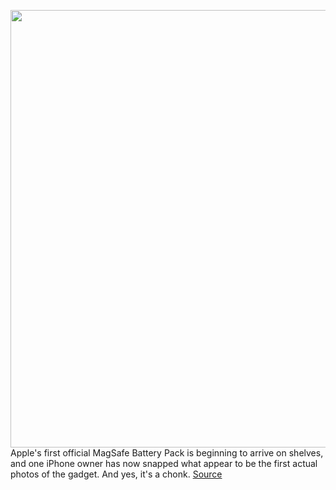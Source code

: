 <img src='https://cdn.vox-cdn.com/uploads/chorus_asset/file/11490453/a-01.0.png' width='700px' /><br/>
Apple's first official MagSafe Battery Pack is beginning to arrive on shelves, and one iPhone owner has now snapped what appear to be the first actual photos of the gadget. And yes, it's a chonk.
<a href='https://www.theverge.com/circuitbreaker/2021/7/19/22583859/apple-magsafe-battery-pack-thickness-size-shape-plastic'> Source <a/>